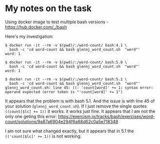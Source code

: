 # My notes on the task

Using docker image to test multiple bash versions - <https://hub.docker.com/_/bash>

Here's my investigation:

```shell
$ docker run -it --rm -v $(pwd)/:/word-count/ bash:4.1 \
  bash -c 'cd word-count && bash glennj_word_count.sh  "word"'
word: 1

$ docker run -it --rm -v $(pwd)/:/word-count/ bash:5.0 \
  bash -c 'cd word-count && bash glennj_word_count.sh  "word"'
word: 1

$ docker run -it --rm -v $(pwd)/:/word-count/ bash:5.1 \
  bash -c 'cd word-count && bash glennj_word_count.sh  "word"'
glennj_word_count.sh: line 45: ((: 'count[word]' += 1: syntax error: operand expected (error token is "'count[word]' += 1")
```

It appears that the problem is with bash 5.1. And the issue is
with line 45 of your solution (`glennj_word_count.sh`). If I just remove the single quotes `((count[$lc] += 1))` it works.
it works just fine. It appears that I am not the only one geting this error:
https://exercism.io/tracks/bash/exercises/word-count/solutions/9a87a6904e294f6a88d62c0a5e718348

I am not sure what changed exactly, but it appears that in 5.1 the `(('count[$lc]' += 1))` is not working.
